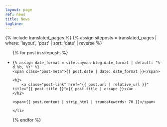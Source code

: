 ```yaml
---
layout: page
ref: news
title: News
tagline:
---
```

{% include translated_pages %}
{% assign siteposts = translated_pages | where: 'layout', 'post' | sort: 'date' | reverse %}
<ul class="post-list">
{% for post in siteposts %}
    <li>

    {% assign date_format = site.cayman-blog.date_format | default: "%-d %b, %Y" %}
    <span class="post-meta">{{ post.date | date: date_format }}</span>

    <h2>
        <a class="post-link" href="{{ post.url | relative_url }}" title="{{ post.title }}">{{ post.title | escape }}</a>
    </h2>

    <span>{{ post.content | strip_html | truncatewords: 70 }}</span>

    </li>
{% endfor %}
</ul>
